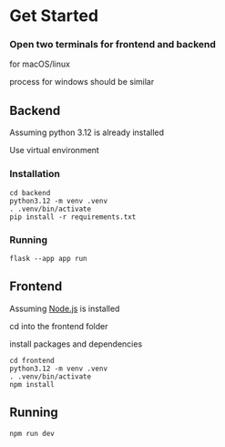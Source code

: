 # Get Started
### Open two terminals for frontend and backend
for macOS/linux

process for windows should be similar 
## Backend
Assuming python 3.12 is already installed

Use virtual environment
### Installation
```
cd backend
python3.12 -m venv .venv
. .venv/bin/activate
pip install -r requirements.txt
```
### Running
```
flask --app app run
```

## Frontend
Assuming [Node.js](https://nodejs.org/en) is installed

cd into the frontend folder

install packages and dependencies

```
cd frontend
python3.12 -m venv .venv
. .venv/bin/activate
npm install
```

## Running
```
npm run dev
```
